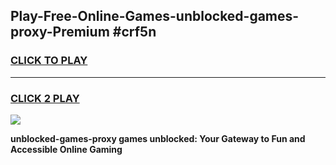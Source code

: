 
## Play-Free-Online-Games-unblocked-games-proxy-Premium #crf5n
<h3>
<a href="https://premium.freeplayer.one?title=unblocked-games-proxy&ref=8M">CLICK TO PLAY</a></h3>
<hr>

<h3>
<a href="https://premium.freeplayer.one?title=unblocked-games-proxy&ref=8M">CLICK 2 PLAY</a>
  
</h3>

<a href="https://premium.freeplayer.one?title=unblocked-games-proxy&ref=8M"><img src="https://clearcache.store/games.png"></a>


**unblocked-games-proxy games unblocked: Your Gateway to Fun and Accessible Online Gaming**
